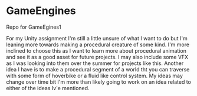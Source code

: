 # GameEngines
 Repo for GameEgines1

For my Unity assignment I'm still a little unsure of what I want to do but I'm leaning more towards making a procedural creature of some kind.
I'm more inclined to choose this as I want to learn more about procedural animation and see it as a good asset for future projects.
I may also include some VFX as I was looking into them over the summer for projects like this.
Another idea I have is to make a procedural segment of a world tht you can traverse with some form of hoverbike or a fluid like control system.
My ideas may change over time bit I'm more than likely going to work on an idea related to either of the ideas Iv'e mentioned.